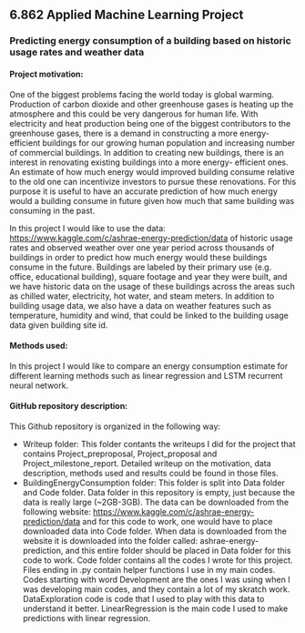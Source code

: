 ## 6.862 Applied Machine Learning Project


### Predicting energy consumption of a building based on historic usage rates and weather data 


#### Project motivation:

One of the biggest problems facing the world today is global warming. Production of carbon dioxide and other greenhouse gases is heating up the atmosphere and this could be very dangerous for human life. With electricity and heat production being one of the biggest contributors to the greenhouse gases, there is a demand in constructing a more energy-efficient buildings for our growing human population and increasing number of commercial buildings. In addition to creating new buildings, there is an interest in renovating existing buildings into a more energy- efficient ones. An estimate of how much energy would improved building consume relative to the old one can incentivize investors to pursue these renovations. For this purpose it is useful to have an accurate prediction of how much energy would a building consume in future given how much that same building was consuming in the past. 

In this project I would like to use the data: https://www.kaggle.com/c/ashrae-energy-prediction/data of historic usage rates and observed weather over one year period across thousands of buildings in order to predict how much energy would these buildings consume in the future. Buildings are labeled by their primary use (e.g. office, educational building), square footage and year they were built, and we have historic data on the usage of these buildings across the areas such as chilled water, electricity, hot water, and steam meters. In addition to building usage data, we also have a data on weather features such as temperature, humidity and wind, that could be linked to the building usage data given building site id.

#### Methods used:
In this project I would like to compare an energy consumption estimate for different learning methods such as linear regression and LSTM recurrent neural network. 


#### GitHub repository description:
This Github repository is organized in the following way:
* Writeup folder:
  This folder contants the writeups I did for the project that contains Project_preproposal, Project_proposal and Project_milestone_report. Detailed writeup on the motivation, data description, methods used and results could be found in those files.
* BuildingEnergyConsumption folder:
  This folder is split into Data folder and Code folder. Data folder in this repository is empty, just because the data is really large (~2GB-3GB). The data can be downloaded from the following website: https://www.kaggle.com/c/ashrae-energy-prediction/data and for this code to work, one would have to place downloaded data into Code folder. When data is downloaded from the website it is downloaded into the folder called: ashrae-energy-prediction, and this entire folder should be placed in Data folder for this code to work. Code folder contains all the codes I wrote for this project. Files ending in .py contain helper functions I use in my main codes. Codes starting with word Development are the ones I was using when I was developing main codes, and they contain a lot of my skratch work. DataExploration code is code that I used to play with this data to understand it better. LinearRegression is the main code I used to make predictions with linear regression. 



